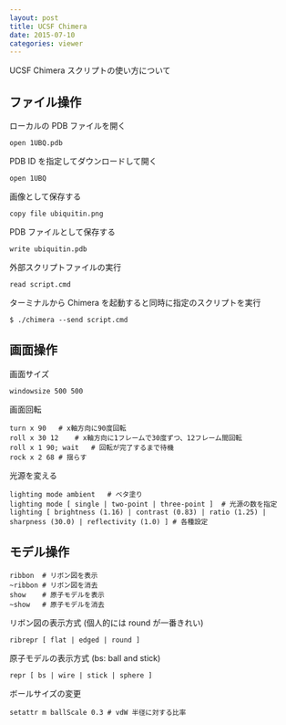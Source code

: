 ```yaml
---
layout: post
title: UCSF Chimera
date: 2015-07-10
categories: viewer
---
```


UCSF Chimera スクリプトの使い方について

## ファイル操作

ローカルの PDB ファイルを開く

```
open 1UBQ.pdb
```

PDB ID を指定してダウンロードして開く

```
open 1UBQ
```

画像として保存する

```
copy file ubiquitin.png
```

PDB ファイルとして保存する

```
write ubiquitin.pdb
```

外部スクリプトファイルの実行

```
read script.cmd
```

ターミナルから Chimera を起動すると同時に指定のスクリプトを実行

```
$ ./chimera --send script.cmd
```

## 画面操作

画面サイズ

```
windowsize 500 500
```

画面回転

```
turn x 90	# x軸方向に90度回転
roll x 30 12	# x軸方向に1フレームで30度ずつ、12フレーム間回転
roll x 1 90; wait	# 回転が完了するまで待機
rock x 2 68	# 揺らす
```

光源を変える

```
lighting mode ambient	# ベタ塗り
lighting mode [ single | two-point | three-point ]	# 光源の数を指定
lighting [ brightness (1.16) | contrast (0.83) | ratio (1.25) | sharpness (30.0) | reflectivity (1.0) ]	# 各種設定
```

## モデル操作

```
ribbon	# リボン図を表示
~ribbon	# リボン図を消去
show	# 原子モデルを表示
~show	# 原子モデルを消去
```

リボン図の表示方式 (個人的には round が一番きれい)

```
ribrepr [ flat | edged | round ]
```

原子モデルの表示方式 (bs: ball and stick)

```
repr [ bs | wire | stick | sphere ]
```

ボールサイズの変更

```
setattr m ballScale 0.3	# vdW 半径に対する比率
```

